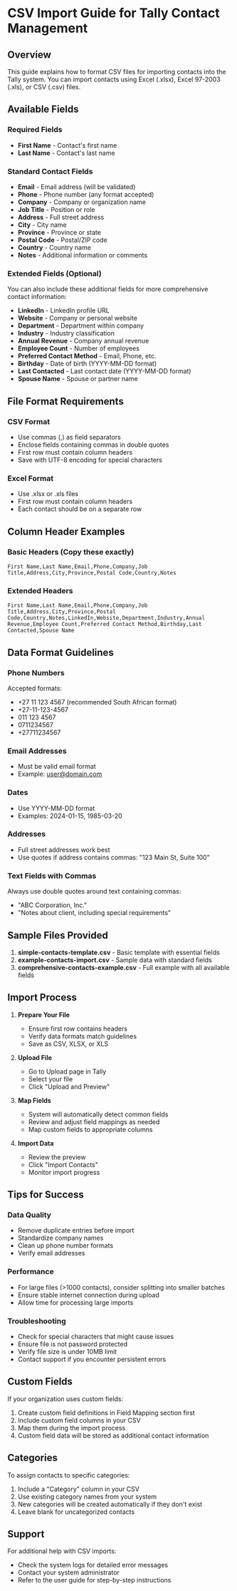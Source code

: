 # CSV Import Guide for Tally Contact Management

## Overview
This guide explains how to format CSV files for importing contacts into the Tally system. You can import contacts using Excel (.xlsx), Excel 97-2003 (.xls), or CSV (.csv) files.

## Available Fields

### Required Fields
- **First Name** - Contact's first name
- **Last Name** - Contact's last name

### Standard Contact Fields
- **Email** - Email address (will be validated)
- **Phone** - Phone number (any format accepted)
- **Company** - Company or organization name
- **Job Title** - Position or role
- **Address** - Full street address
- **City** - City name
- **Province** - Province or state
- **Postal Code** - Postal/ZIP code
- **Country** - Country name
- **Notes** - Additional information or comments

### Extended Fields (Optional)
You can also include these additional fields for more comprehensive contact information:
- **LinkedIn** - LinkedIn profile URL
- **Website** - Company or personal website
- **Department** - Department within company
- **Industry** - Industry classification
- **Annual Revenue** - Company annual revenue
- **Employee Count** - Number of employees
- **Preferred Contact Method** - Email, Phone, etc.
- **Birthday** - Date of birth (YYYY-MM-DD format)
- **Last Contacted** - Last contact date (YYYY-MM-DD format)
- **Spouse Name** - Spouse or partner name

## File Format Requirements

### CSV Format
- Use commas (,) as field separators
- Enclose fields containing commas in double quotes
- First row must contain column headers
- Save with UTF-8 encoding for special characters

### Excel Format
- Use .xlsx or .xls files
- First row must contain column headers
- Each contact should be on a separate row

## Column Header Examples

### Basic Headers (Copy these exactly)
```
First Name,Last Name,Email,Phone,Company,Job Title,Address,City,Province,Postal Code,Country,Notes
```

### Extended Headers
```
First Name,Last Name,Email,Phone,Company,Job Title,Address,City,Province,Postal Code,Country,Notes,LinkedIn,Website,Department,Industry,Annual Revenue,Employee Count,Preferred Contact Method,Birthday,Last Contacted,Spouse Name
```

## Data Format Guidelines

### Phone Numbers
Accepted formats:
- +27 11 123 4567 (recommended South African format)
- +27-11-123-4567
- 011 123 4567
- 0711234567
- +27711234567

### Email Addresses
- Must be valid email format
- Example: user@domain.com

### Dates
- Use YYYY-MM-DD format
- Examples: 2024-01-15, 1985-03-20

### Addresses
- Full street addresses work best
- Use quotes if address contains commas: "123 Main St, Suite 100"

### Text Fields with Commas
Always use double quotes around text containing commas:
- "ABC Corporation, Inc."
- "Notes about client, including special requirements"

## Sample Files Provided

1. **simple-contacts-template.csv** - Basic template with essential fields
2. **example-contacts-import.csv** - Sample data with standard fields
3. **comprehensive-contacts-example.csv** - Full example with all available fields

## Import Process

1. **Prepare Your File**
   - Ensure first row contains headers
   - Verify data formats match guidelines
   - Save as CSV, XLSX, or XLS

2. **Upload File**
   - Go to Upload page in Tally
   - Select your file
   - Click "Upload and Preview"

3. **Map Fields**
   - System will automatically detect common fields
   - Review and adjust field mappings as needed
   - Map custom fields to appropriate columns

4. **Import Data**
   - Review the preview
   - Click "Import Contacts"
   - Monitor import progress

## Tips for Success

### Data Quality
- Remove duplicate entries before import
- Standardize company names
- Clean up phone number formats
- Verify email addresses

### Performance
- For large files (>1000 contacts), consider splitting into smaller batches
- Ensure stable internet connection during upload
- Allow time for processing large imports

### Troubleshooting
- Check for special characters that might cause issues
- Ensure file is not password protected
- Verify file size is under 10MB limit
- Contact support if you encounter persistent errors

## Custom Fields

If your organization uses custom fields:
1. Create custom field definitions in Field Mapping section first
2. Include custom field columns in your CSV
3. Map them during the import process
4. Custom field data will be stored as additional contact information

## Categories

To assign contacts to specific categories:
1. Include a "Category" column in your CSV
2. Use existing category names from your system
3. New categories will be created automatically if they don't exist
4. Leave blank for uncategorized contacts

## Support

For additional help with CSV imports:
- Check the system logs for detailed error messages
- Contact your system administrator
- Refer to the user guide for step-by-step instructions